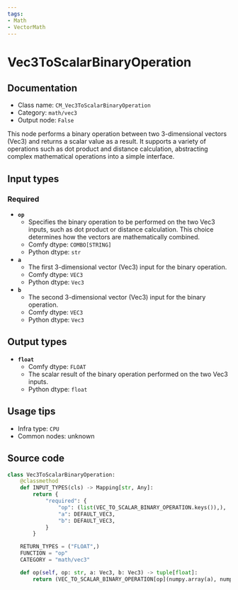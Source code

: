 ```yaml
---
tags:
- Math
- VectorMath
---
```


# Vec3ToScalarBinaryOperation
## Documentation
- Class name: `CM_Vec3ToScalarBinaryOperation`
- Category: `math/vec3`
- Output node: `False`

This node performs a binary operation between two 3-dimensional vectors (Vec3) and returns a scalar value as a result. It supports a variety of operations such as dot product and distance calculation, abstracting complex mathematical operations into a simple interface.
## Input types
### Required
- **`op`**
    - Specifies the binary operation to be performed on the two Vec3 inputs, such as dot product or distance calculation. This choice determines how the vectors are mathematically combined.
    - Comfy dtype: `COMBO[STRING]`
    - Python dtype: `str`
- **`a`**
    - The first 3-dimensional vector (Vec3) input for the binary operation.
    - Comfy dtype: `VEC3`
    - Python dtype: `Vec3`
- **`b`**
    - The second 3-dimensional vector (Vec3) input for the binary operation.
    - Comfy dtype: `VEC3`
    - Python dtype: `Vec3`
## Output types
- **`float`**
    - Comfy dtype: `FLOAT`
    - The scalar result of the binary operation performed on the two Vec3 inputs.
    - Python dtype: `float`
## Usage tips
- Infra type: `CPU`
- Common nodes: unknown


## Source code
```python
class Vec3ToScalarBinaryOperation:
    @classmethod
    def INPUT_TYPES(cls) -> Mapping[str, Any]:
        return {
            "required": {
                "op": (list(VEC_TO_SCALAR_BINARY_OPERATION.keys()),),
                "a": DEFAULT_VEC3,
                "b": DEFAULT_VEC3,
            }
        }

    RETURN_TYPES = ("FLOAT",)
    FUNCTION = "op"
    CATEGORY = "math/vec3"

    def op(self, op: str, a: Vec3, b: Vec3) -> tuple[float]:
        return (VEC_TO_SCALAR_BINARY_OPERATION[op](numpy.array(a), numpy.array(b)),)

```
